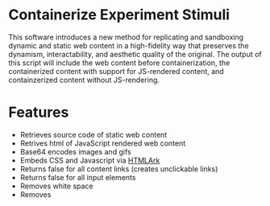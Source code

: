 # Containerize Experiment Stimuli
This software introduces a new method for replicating and sandboxing dynamic and static web content in a high-fidelity way that preserves the dynamism, interactability, and aesthetic quality of the original. The output of this script will include the web content before containerization, the containerized content with support for JS-rendered content, and containzerized content without JS-rendering.

# Features 
- Retrieves source code of static web content
- Retrives html of JavaScript rendered web content
- Base64 encodes images and gifs
- Embeds CSS and Javascript via [HTMLArk](https://github.com/BitLooter/htmlark)
- Returns false for all content links (creates unclickable links)
- Returns false for all input elements
- Removes white space
- Removes <script> and <iframe> tags 
- Optional: replace links with specified target addresses

## Requirements
- ChromeDriver 2.45 (Supports Chrome v70-72)
- Windows* 7 or later, macOS, or Linux

## Command-Line Usage 
### Multiple Websites 
If multiple websites are being containerized, the input will be entered via a csv file. The csv not include headers and should be structured as follows:

| website name | URL | optional: link target address |

| facebook | https://www.facebook.com/ | http://www.testingwebsite.com/ |
| ------------- |:-------------:| -----:|
| twitter | https://www.twitter.com/ |
| buzzfeed | https://www.buzzfeed.com/ |
| whatsapp | https://www.whatsapp.com/ | http://www.testingtesting123.com/ | 

If the user does not wish the change the target addresses of the content links, the third column will be left blank.

    git clone https://github.com/gewethor/containerize-experiment-stimuli
    
    python3 contain.py -i [path-to-csv]

### Single Website
If a single website is being containerized, the web address and (optionally) the link target address will be entered in the command-line. 

    git clone https://github.com/gewethor/containerize-experiment-stimuli
    
For containerization with no transformation of content links:
    
    python3 contain.py -u [web address of site]
    
For containerization as well as tranformation of content links:

  python3 contain.py -u [web address of site] -l [link target address]

## License 
containerize-experiment-stimuli is released under the MIT license, which may be found in the LICENSE file
